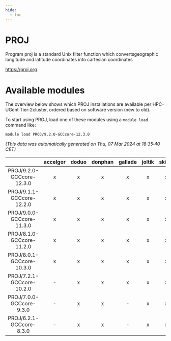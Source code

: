 ```yaml
---
hide:
  - toc
---
```


PROJ
====


Program proj is a standard Unix filter function which convertsgeographic longitude and latitude coordinates into cartesian coordinates

https://proj.org
# Available modules


The overview below shows which PROJ installations are available per HPC-UGent Tier-2cluster, ordered based on software version (new to old).

To start using PROJ, load one of these modules using a `module load` command like:

```shell
module load PROJ/9.2.0-GCCcore-12.3.0
```

*(This data was automatically generated on Thu, 07 Mar 2024 at 18:35:40 CET)*  

| |accelgor|doduo|donphan|gallade|joltik|skitty|
| :---: | :---: | :---: | :---: | :---: | :---: | :---: |
|PROJ/9.2.0-GCCcore-12.3.0|x|x|x|x|x|x|
|PROJ/9.1.1-GCCcore-12.2.0|x|x|x|x|x|x|
|PROJ/9.0.0-GCCcore-11.3.0|x|x|x|x|x|x|
|PROJ/8.1.0-GCCcore-11.2.0|x|x|x|x|x|x|
|PROJ/8.0.1-GCCcore-10.3.0|x|x|x|x|x|x|
|PROJ/7.2.1-GCCcore-10.2.0|-|x|x|x|x|x|
|PROJ/7.0.0-GCCcore-9.3.0|-|x|x|-|x|x|
|PROJ/6.2.1-GCCcore-8.3.0|-|x|x|-|x|x|

